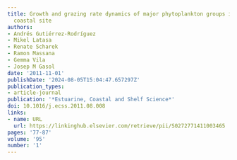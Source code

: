 ```yaml
---
title: Growth and grazing rate dynamics of major phytoplankton groups in an oligotrophic
  coastal site
authors:
- Andrés Gutiérrez-Rodríguez
- Mikel Latasa
- Renate Scharek
- Ramon Massana
- Gemma Vila
- Josep M Gasol
date: '2011-11-01'
publishDate: '2024-08-05T15:04:47.657297Z'
publication_types:
- article-journal
publication: '*Estuarine, Coastal and Shelf Science*'
doi: 10.1016/j.ecss.2011.08.008
links:
- name: URL
  url: https://linkinghub.elsevier.com/retrieve/pii/S0272771411003465
pages: '77-87'
volume: '95'
number: '1'
---
```

